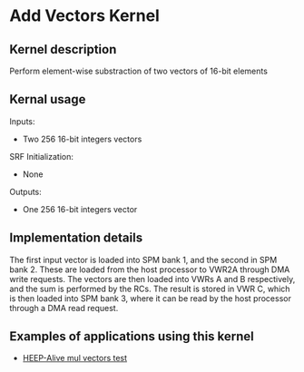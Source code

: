 # Add Vectors Kernel

## Kernel description

Perform element-wise substraction of two vectors of 16-bit elements

## Kernal usage

Inputs:
* Two 256 16-bit integers vectors

SRF Initialization:
* None

Outputs:
* One 256 16-bit integers vector


## Implementation details

The first input vector is loaded into SPM bank 1, and the second in SPM bank 2. These are loaded from the host processor to VWR2A through DMA write requests. The vectors are then loaded into VWRs A and B respectively, and the sum is performed by the RCs. The result is stored in VWR C, which is then loaded into SPM bank 3, where it can be read by the host processor through a DMA read request.

## Examples of applications using this kernel

* [HEEP-Alive mul vectors test](https://github.com/esl-epfl/heepalive-imec/blob/master/sw/applications/add_vectors/dsip_add_vectors.c)

